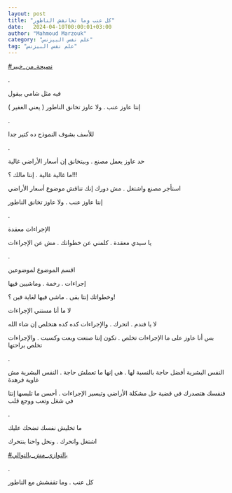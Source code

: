 ```yaml
---
layout: post
title: "كل عنب وما تخانقش الناطور"
date:   2024-04-10T00:00:01+03:00
author: "Mahmoud Marzouk"
category: "علم نفس البيزنس"
tag: "علم نفس البيزنس"
---
```



[<u>\#نصيحة\_من\_خبير</u>](https://www.facebook.com/hashtag/%D9%86%D8%B5%D9%8A%D8%AD%D8%A9_%D9%85%D9%86_%D8%AE%D8%A8%D9%8A%D8%B1?__eep__=6&__cft__%5b0%5d=AZVQM6CSI7jJ-gJOYd8G3S3CvjI9Yrbj2S8FqDq4Cji3YzGUXFZIaYP08GF53kZTTl_UoV9aLmilPYE7ujWdtyhWOp8eYEmU7MtAleaUxzwGF7wLtgnQe1fd8BGFAzFgYIr6xkkcZa7hz93S_kNoHDRIgndGUp-gkxYxlRGf08RCgQ&__tn__=*NK-R)

.

فيه مثل شامي بيقول

إنتا عاوز عنب . ولا عاوز تخانق الناطور ( يعني
الغفير )

.

للأسف بشوف النموذج ده كتير جدا

.

حد عاوز يعمل مصنع . وبيتخانق إن أسعار الأراضي
غالية

ما غالية غالية . إنتا مالك ؟!!!

استأجر مصنع واشتغل . مش دورك إنك تناقش موضوع أسعار
الأراضي

إنتا عاوز عنب . ولا عاوز تخانق الناطور

.

الإجراءات معقدة

يا سيدي معقدة . كلمني عن خطواتك . مش عن الإجراءات

.

اقسم الموضوع لموضوعين

إجراءات . رخمة . وماشيين فيها

وخطواتك إنتا بقى . ماشي فيها لغاية فين ؟!

لا ما أنا مستني الإجراءات

لا يا فندم . اتحرك . والإجراءات كده كده هتخلص إن شاء
الله

بس أنا عاوز على ما الإجراءات تخلص . تكون إنتا صنعت وبعت
وكسبت . والإجراءات تخلص براحتها

.

النفس البشرية أفضل حاجة بالنسبة لها . هي إنها ما تعملش
حاجة . النفس البشرية مش غاوية فرهدة

فنفسك هتصدرك في قضية حل مشكلة الأراضي وتيسير الإجراءات .
أحسن ما تلبسها إنتا في شغل وتعب ووجع قلب

.

ما تخليش نفسك تضحك عليك

اشتغل واتحرك . ونحل واحنا بنتحرك

[<u>\#بالتوازي\_مش\_بالتوالي</u>](https://www.facebook.com/hashtag/%D8%A8%D8%A7%D9%84%D8%AA%D9%88%D8%A7%D8%B2%D9%8A_%D9%85%D8%B4_%D8%A8%D8%A7%D9%84%D8%AA%D9%88%D8%A7%D9%84%D9%8A?__eep__=6&__cft__%5b0%5d=AZVQM6CSI7jJ-gJOYd8G3S3CvjI9Yrbj2S8FqDq4Cji3YzGUXFZIaYP08GF53kZTTl_UoV9aLmilPYE7ujWdtyhWOp8eYEmU7MtAleaUxzwGF7wLtgnQe1fd8BGFAzFgYIr6xkkcZa7hz93S_kNoHDRIgndGUp-gkxYxlRGf08RCgQ&__tn__=*NK-R)

.

كل عنب . وما تقفشش مع الناطور

